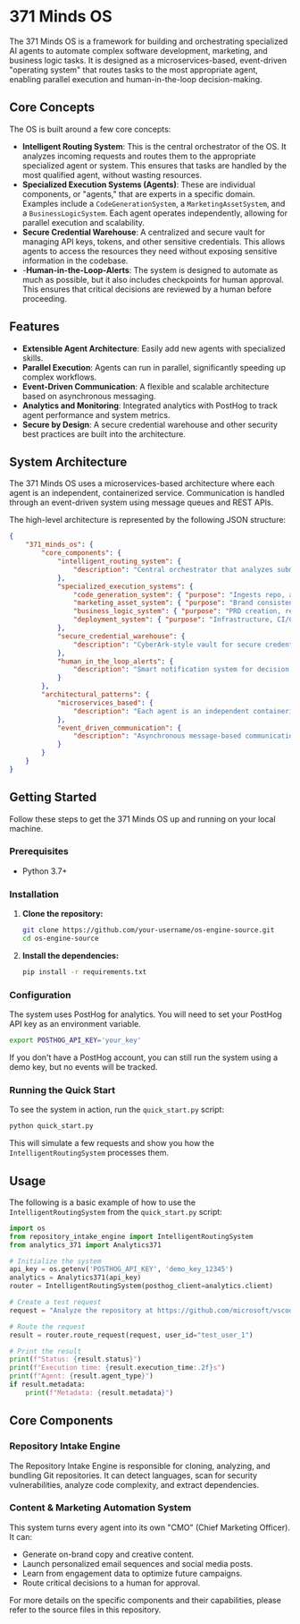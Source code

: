 # 371 Minds OS

The 371 Minds OS is a framework for building and orchestrating specialized AI agents to automate complex software development, marketing, and business logic tasks. It is designed as a microservices-based, event-driven "operating system" that routes tasks to the most appropriate agent, enabling parallel execution and human-in-the-loop decision-making.

## Core Concepts

The OS is built around a few core concepts:

*   **Intelligent Routing System**: This is the central orchestrator of the OS. It analyzes incoming requests and routes them to the appropriate specialized agent or system. This ensures that tasks are handled by the most qualified agent, without wasting resources.
*   **Specialized Execution Systems (Agents)**: These are individual components, or "agents," that are experts in a specific domain. Examples include a `CodeGenerationSystem`, a `MarketingAssetSystem`, and a `BusinessLogicSystem`. Each agent operates independently, allowing for parallel execution and scalability.
*   **Secure Credential Warehouse**: A centralized and secure vault for managing API keys, tokens, and other sensitive credentials. This allows agents to access the resources they need without exposing sensitive information in the codebase.
*   -**Human-in-the-Loop-Alerts**: The system is designed to automate as much as possible, but it also includes checkpoints for human approval. This ensures that critical decisions are reviewed by a human before proceeding.

## Features

*   **Extensible Agent Architecture**: Easily add new agents with specialized skills.
*   **Parallel Execution**: Agents can run in parallel, significantly speeding up complex workflows.
*   **Event-Driven Communication**: A flexible and scalable architecture based on asynchronous messaging.
*   **Analytics and Monitoring**: Integrated analytics with PostHog to track agent performance and system metrics.
*   **Secure by Design**: A secure credential warehouse and other security best practices are built into the architecture.

## System Architecture

The 371 Minds OS uses a microservices-based architecture where each agent is an independent, containerized service. Communication is handled through an event-driven system using message queues and REST APIs.

The high-level architecture is represented by the following JSON structure:

```json
{
    "371_minds_os": {
        "core_components": {
            "intelligent_routing_system": {
                "description": "Central orchestrator that analyzes submissions and determines system activation"
            },
            "specialized_execution_systems": {
                "code_generation_system": { "purpose": "Ingests repo, applies tech stack wisdom" },
                "marketing_asset_system": { "purpose": "Brand consistency, asset optimization" },
                "business_logic_system": { "purpose": "PRD creation, requirement analysis" },
                "deployment_system": { "purpose": "Infrastructure, CI/CD pipeline" }
            },
            "secure_credential_warehouse": {
                "description": "CyberArk-style vault for secure credential management"
            },
            "human_in_the_loop_alerts": {
                "description": "Smart notification system for decision points"
            }
        },
        "architectural_patterns": {
            "microservices_based": {
                "description": "Each agent is an independent containerized service"
            },
            "event_driven_communication": {
                "description": "Asynchronous message-based communication"
            }
        }
    }
}
```

## Getting Started

Follow these steps to get the 371 Minds OS up and running on your local machine.

### Prerequisites

*   Python 3.7+

### Installation

1.  **Clone the repository:**
    ```bash
    git clone https://github.com/your-username/os-engine-source.git
    cd os-engine-source
    ```

2.  **Install the dependencies:**
    ```bash
    pip install -r requirements.txt
    ```

### Configuration

The system uses PostHog for analytics. You will need to set your PostHog API key as an environment variable.

```bash
export POSTHOG_API_KEY='your_key'
```

If you don't have a PostHog account, you can still run the system using a demo key, but no events will be tracked.

### Running the Quick Start

To see the system in action, run the `quick_start.py` script:

```bash
python quick_start.py
```

This will simulate a few requests and show you how the `IntelligentRoutingSystem` processes them.

## Usage

The following is a basic example of how to use the `IntelligentRoutingSystem` from the `quick_start.py` script:

```python
import os
from repository_intake_engine import IntelligentRoutingSystem
from analytics_371 import Analytics371

# Initialize the system
api_key = os.getenv('POSTHOG_API_KEY', 'demo_key_12345')
analytics = Analytics371(api_key)
router = IntelligentRoutingSystem(posthog_client=analytics.client)

# Create a test request
request = "Analyze the repository at https://github.com/microsoft/vscode"

# Route the request
result = router.route_request(request, user_id="test_user_1")

# Print the result
print(f"Status: {result.status}")
print(f"Execution time: {result.execution_time:.2f}s")
print(f"Agent: {result.agent_type}")
if result.metadata:
    print(f"Metadata: {result.metadata}")
```

## Core Components

### Repository Intake Engine

The Repository Intake Engine is responsible for cloning, analyzing, and bundling Git repositories. It can detect languages, scan for security vulnerabilities, analyze code complexity, and extract dependencies.

### Content & Marketing Automation System

This system turns every agent into its own "CMO" (Chief Marketing Officer). It can:
*   Generate on-brand copy and creative content.
*   Launch personalized email sequences and social media posts.
*   Learn from engagement data to optimize future campaigns.
*   Route critical decisions to a human for approval.

For more details on the specific components and their capabilities, please refer to the source files in this repository.
